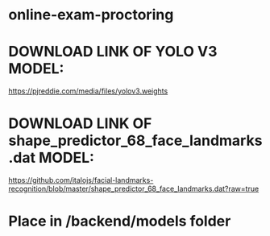 # online-exam-proctoring

# DOWNLOAD LINK OF YOLO V3 MODEL:
https://pjreddie.com/media/files/yolov3.weights

# DOWNLOAD LINK OF shape_predictor_68_face_landmarks.dat MODEL:
https://github.com/italojs/facial-landmarks-recognition/blob/master/shape_predictor_68_face_landmarks.dat?raw=true


# Place in /backend/models folder
